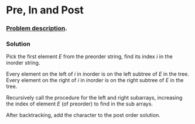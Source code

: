 # Pre, In and Post

### [Problem description](https://www.beecrowd.com.br/judge/en/problems/view/1194).

### Solution

Pick the first element _E_ from the preorder string, find its index _i_ in the inorder string.

Every element on the left of _i_ in inorder is on the left subtree of _E_ in the tree. Every element on the right of _i_ in inorder is on the right subtree of _E_ in the tree.

Recursively call the procedure for the left and right subarrays, increasing the index of element _E_ (of preorder) to find in the sub arrays.

After backtracking, add the character to the post order solution.
